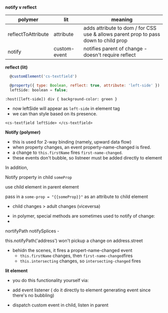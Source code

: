 **notify v reflect**

| polymer            | lit          | meaning                                                                             |
| ------------------ | ------------ | ----------------------------------------------------------------------------------- |
| reflectToAttribute | attribute    | adds attribute to dom / for CSS use & allows parent prop to pass down to child prop |
| notify             | custom-event | notifies parent of change - doesn't require reflect                                 |

**reflect (lit)**

```js
  @customElement('cs-textfield')

  @property({ type: Boolean, reflect: true, attribute: 'left-side' })
  leftSide: boolean = false;
```

`:host([left-side]) div { background-color: green }`

- now leftSide will appear as `left-side` in element tag 
- we can than style based on its presence. 


`<cs-textfield leftSide> </cs-textfield>`



**Notify (polymer)**

- this is used for 2-way binding (namely, upward data flow)
- when property changes, an event property-name-changed is fired.
- a change to `this.firstName` fires `first-name-changed`.
- these events don't bubble, so listneer must be added directly to element

In addition, 

Notify property in child `someProp`

use child element in parent element

pass in a `some-prop = "{{someProp}}"` as an attribute to child element



- child changes > adult changes (viceversa)



 * in polymer, special methods are sometimes used to notify of change:  
 * 

 nortifyPath 
 notifySplices -

 this.notifyPath('address') won't pickup a change on address.street

* behidn the scenes, it fires a propert-name-changed event
  - `this.firstName` changes, then `first-name-changed`fires 
  - `this.intersecting` changes, so `intersecting-changed` fires

__lit element__

- you do this functionality yourself via: 

* add event listener ( do it directly to element generating event since there's no bubbling) 

* dispatch custom event in child, listen in parent 

 